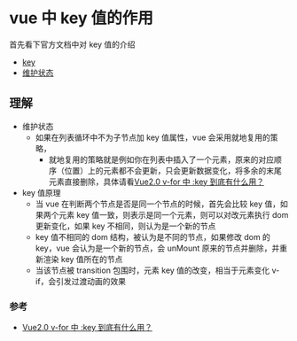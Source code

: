 # vue 中 key 值的作用

首先看下官方文档中对 key 值的介绍

- [key](https://cn.vuejs.org/v2/api/#key "key")
- [维护状态](https://cn.vuejs.org/v2/guide/list.html#%E7%BB%B4%E6%8A%A4%E7%8A%B6%E6%80%81 "维护状态")

## 理解

- 维护状态
  - 如果在列表循环中不为子节点加 key 值属性，vue 会采用就地复用的策略，
    - 就地复用的策略就是例如你在列表中插入了一个元素，原来的对应顺序（位置）上的元素都不会更新，只会更新数据变化，将多余的末尾元素直接删除，具体请看[Vue2.0 v-for 中 :key 到底有什么用？](https://www.zhihu.com/question/61064119)
- key 值原理
  - 当 vue 在判断两个节点是否是同一个节点的时候，首先会比较 key 值，如果两个元素 key 值一致，则表示是同一个元素，则可以对改元素执行 dom 更新变化，如果 key 不相同，则认为是一个新的节点
  - key 值不相同的 dom 结构，被认为是不同的节点，如果修改 dom 的 key，vue 会认为是一个新的节点，会 unMount 原来的节点并删除，并重新渲染 key 值所在的节点
  - 当该节点被 transition 包围时，元素 key 值的改变，相当于元素变化 v-if，会引发过渡动画的效果

### 参考

- [Vue2.0 v-for 中 :key 到底有什么用？](https://www.zhihu.com/question/61064119)
